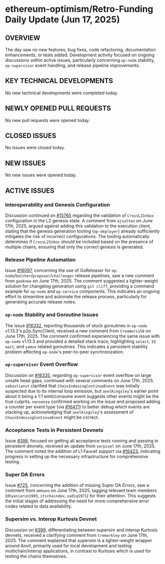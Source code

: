 # ethereum-optimism/Retro-Funding Daily Update (Jun 17, 2025)
## OVERVIEW 
The day saw no new features, bug fixes, code refactoring, documentation enhancements, or tests added. Development activity focused on ongoing discussions within active issues, particularly concerning `op-node` stability, `op-supervisor` event handling, and release pipeline improvements.

## KEY TECHNICAL DEVELOPMENTS

No new technical developments were completed today.

## NEWLY OPENED PULL REQUESTS
No new pull requests were opened today.

## CLOSED ISSUES
No issues were closed today.

## NEW ISSUES
No new issues were opened today.

## ACTIVE ISSUES

### Interoperability and Genesis Configuration
Discussion continued on [#15765](https://github.com/ethereum-optimism/Retro-Funding/issues/15765) regarding the validation of `CrossL2Inbox` configuration in the L2 genesis state. A comment from `ajsutton` on June 17th, 2025, argued against adding this validation to the execution client, stating that the genesis generation tooling (`op-deployer`) already sufficiently mitigates the risk of incorrect configurations. The tooling automatically determines if `CrossL2Inbox` should be included based on the presence of multiple chains, ensuring that only the correct genesis is generated.

### Release Pipeline Automation
Issue [#16097](https://github.com/ethereum-optimism/Retro-Funding/issues/16097), concerning the use of GoReleaser for `op-node`/`batcher`/`proposer`/`challenger` release pipelines, saw a new comment from `geoknee` on June 17th, 2025. The comment suggested a lighter-weight solution for changelog generation using `git cliff`, providing a command example for `op-node` and `op-service` components. This indicates an ongoing effort to streamline and automate the release process, particularly for generating accurate release notes.

### `op-node` Stability and Goroutine Issues
The issue [#16332](https://github.com/ethereum-optimism/Retro-Funding/issues/16332), reporting thousands of stuck goroutines in `op-node` v1.13.3's p2p.SyncClient, received a new comment from `Creamers158` on June 17th, 2025. The comment confirmed experiencing the same issue with `op-node` v1.13.3 and provided a detailed stack trace, highlighting `select`, `IO wait`, and `yamux` related goroutines. This indicates a persistent stability problem affecting `op-node`'s peer-to-peer synchronization.

### `op-supervisor` Event Overflow
Discussion on [#16335](https://github.com/ethereum-optimism/Retro-Funding/issues/16335), regarding `op-supervisor` event overflow on large unsafe head gaps, continued with several comments on June 17th, 2025. `sebastianst` clarified that `ChainIndexingContinueEvent` was initially suspected due to its internal loop emission, but `axelKingsley`'s earlier point about it being a 1:1 emit/consume event suggests other events might be the true culprits. `nonsense` confirmed working on the issue and proposed adding a counter per event type (via [#16471](https://github.com/ethereum-optimism/optimism/pull/16471)) to better debug which events are stacking up, acknowledging that `axelKingsley`'s assessment of `ChainIndexingContinueEvent` might be correct.

### Acceptance Tests in Persistent Devnets
Issue [#398](https://github.com/ethereum-optimism/Retro-Funding/issues/398), focused on getting all acceptance tests running and passing in persistent devnets, received an update from `serpixel` on June 17th, 2025. The comment noted the addition of L1 Faucet support via [#16423](https://github.com/ethereum-optimism/optimism/pull/16423), indicating progress in setting up the necessary infrastructure for comprehensive testing.

### Super DA Errors
Issue [#725](https://github.com/ethereum-optimism/Retro-Funding/issues/725), concerning the addition of missing Super DA Errors, saw a comment from `emhane` on June 17th, 2025, tagging relevant team members (`dhyaniarun1993`, `itschaindev`, `sadiq1971`) for their attention. This suggests the initial stages of addressing the need for more comprehensive error codes related to data availability.

### Supersim vs. Interop Kurtosis Devnet
Discussion on [#399](https://github.com/ethereum-optimism/Retro-Funding/issues/399), differentiating between supersim and interop Kurtosis devnets, received a clarifying comment from `tremarkley` on June 17th, 2025. The comment explained that supersim is a lighter-weight wrapper around Anvil, primarily used for local development and testing multichain/interop applications, in contrast to Kurtosis which is used for testing the chains themselves.